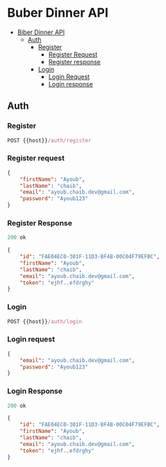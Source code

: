 # Buber Dinner API

- [Biber Dinner API](#buber-dinner-api)
    - [Auth](#aith)
        - [Register](#register)
            - [Register Request](#register-request)
            - [Register response](#register-response)
        - [Login](#login)
            - [Login Request](#login-request)
            - [Login response](#login-response)

## Auth

### Register

```js
POST {{host}}/auth/register
```

### Register request

```json
{
    "firstName": "Ayoub",
    "lastName": "chaib",
    "email": "ayoub.chaib.dev@gmail.com",
    "password": "Ayoub123"
}
```

### Register Response

```js
200 ok
```

```json
{   
    "id": "FAE04EC0-301F-11D3-BF4B-00C04F79EFBC",
    "firstName": "Ayoub",
    "lastName": "chaib",
    "email": "ayoub.chaib.dev@gmail.com",
    "token": "ejhf..efdrghy"
}
```


### Login

```js
POST {{host}}/auth/login
```

### Login request

```json
{
    "email": "ayoub.chaib.dev@gmail.com",
    "password": "Ayoub123"
}
```

### Login Response

```js
200 ok
```

```json
{   
    "id": "FAE04EC0-301F-11D3-BF4B-00C04F79EFBC",
    "firstName": "Ayoub",
    "lastName": "chaib",
    "email": "ayoub.chaib.dev@gmail.com",
    "token": "ejhf..efdrghy"
}
```